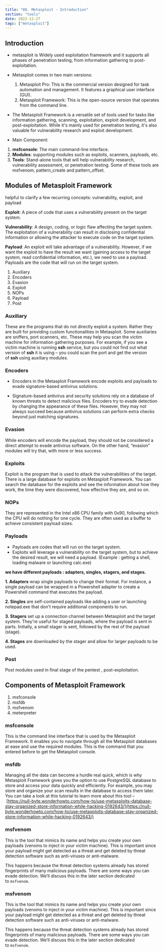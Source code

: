 ```yaml
---
title: "08. Metasploit - Introduction"
section: "tools"
date: 2022-12-27
tags: ["metasploit"]
---
```


## Introduction

- metasploit is Widely used exploitation framework and it supports all phases of penetration testing, from information gathering to post-exploitation.

- Metasploit comes in two main versions:
	1. Metasploit Pro: This is the commercial version designed for task automation and management. It features a graphical user interface (GUI).
	2. Metasploit Framework: This is the open-source version that operates from the command line.

- The Metasploit Framework is a versatile set of tools used for tasks like information gathering, scanning, exploitation, exploit development, and post-exploitation. While it's mainly used for penetration testing, it's also valuable for vulnerability research and exploit development.

- Main Component:

1. **msfconsole**: The main command-line interface.
2. **Modules**: supporting modules such as exploits, scanners, payloads, etc.
3. **Tools**: Stand-alone tools that will help vulnerability research, vulnerability assessment, or penetration testing. Some of these tools are msfvenom, pattern_create and pattern_offset. 

## Modules of Metasploit Framework

helpful to clarify a few recurring concepts: vulnerability, exploit, and payload

**Exploit**: A piece of code that uses a vulnerability present on the target system.

**Vulnerability**: A design, coding, or logic flaw affecting the target system. The exploitation of a vulnerability can result in disclosing confidential information or allowing the attacker to execute code on the target system.

**Payload**: An exploit will take advantage of a vulnerability. However, if we want the exploit to have the result we want (gaining access to the target system, read confidential information, etc.), we need to use a payload. Payloads are the code that will run on the target system.

1. Auxiliary
2. Encoders
3. Evasion
4. Exploit
5. NOPs
6. Payload
7. Post

### Auxiliary

These are the programs that do not directly exploit a system. Rather they are built for providing custom functionalities in Metasploit. Some auxiliaries are sniffers, port scanners, etc. These may help you scan the victim machine for information gathering purposes. For example, if you see a victim machine is running **ssh** service, but you could not find out what version of **ssh** it is using – you could scan the port and get the version of **ssh** using auxiliary modules.

### Encoders

- Encoders in the Metasploit Framework encode exploits and payloads to evade signature-based antivirus solutions.

- Signature-based antivirus and security solutions rely on a database of known threats to detect malicious files. Encoders try to evade detection by changing the appearance of these files. However, they may not always succeed because antivirus solutions can perform extra checks beyond just matching signatures.

### Evasion

While encoders will encode the payload, they should not be considered a direct attempt to evade antivirus software. On the other hand, “evasion” modules will try that, with more or less success.

### Exploits

Exploit is the program that is used to attack the vulnerabilities of the target. There is a large database for exploits on Metasploit Framework. You can search the database for the exploits and see the information about how they work, the time they were discovered, how effective they are, and so on.

### NOPs

They are represented in the Intel x86 CPU family with 0x90, following which the CPU will do nothing for one cycle. They are often used as a buffer to achieve consistent payload sizes.

### Payloads

- Payloads are codes that will run on the target system.
- Exploits will leverage a vulnerability on the target system, but to achieve the desired result, we will need a payload. (Example : getting a shell, loading malware or launching calc.exe)

**we have different payloads : adapters, singles, stagers, and stages.**

**1. Adapters** wrap single payloads to change their format. For instance, a single payload can be wrapped in a Powershell adapter to create a Powershell command that executes the payload.

**2. Singles** are self-contained payloads like adding a user or launching notepad.exe that don't require additional components to run.

**3. Stagers** set up a connection channel between Metasploit and the target system. They're useful for staged payloads, where the payload is sent in parts. Initially, a small stager is sent, followed by the rest of the payload (stage).

**4. Stages** are downloaded by the stager and allow for larger payloads to be used.

### Post

Post modules used in final stage of the pentest , post-exploitation.

## Components of Metasploit Framework

1. msfconsole
2. msfdb
3. msfvenom
4. meterpreter

### msfconsole

This is the command line interface that is used by the Metasploit Framework. It enables you to navigate through all the Metasploit databases at ease and use the required modules. This is the command that you entered before to get the Metasploit console.

### msfdb

Managing all the data can become a hurdle real quick, which is why Metasploit Framework gives you the option to use PostgreSQL database to store and access your data quickly and efficiently. For example, you may store and organize your scan results in the database to access them later. You can take a look at this tutorial to learn more about this tool – [https://null-byte.wonderhowto.com/how-to/use-metasploits-database-stay-organized-store-information-while-hacking-0192643/](https://null-byte.wonderhowto.com/how-to/use-metasploits-database-stay-organized-store-information-while-hacking-0192643/)

### msfvenom

This is the tool that mimics its name and helps you create your own payloads (venoms to inject in your victim machine). This is important since your payload might get detected as a threat and get deleted by threat detection software such as anti-viruses or anti-malware.

This happens because the threat detection systems already has stored fingerprints of many malicious payloads. There are some ways you can evade detection. We’ll discuss this in the later section dedicated to `msfvenom`.

### msfvenom

This is the tool that mimics its name and helps you create your own payloads (venoms to inject in your victim machine). This is important since your payload might get detected as a threat and get deleted by threat detection software such as anti-viruses or anti-malware.

This happens because the threat detection systems already has stored fingerprints of many malicious payloads. There are some ways you can evade detection. We’ll discuss this in the later section dedicated to `msfvenom`.

